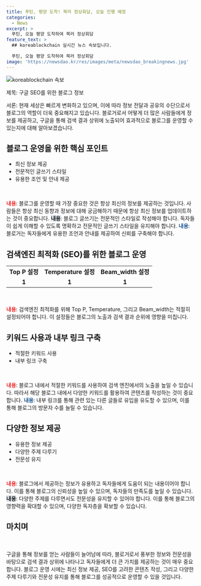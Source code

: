 ```yaml
---
title: 푸틴, 평양 도착! 북러 정상회담, 오늘 진행 예정
categories:
  - News
excerpt: >
  푸틴, 오늘 평양 도착하여 북러 정상회담
feature_text: >
  ## koreablockchain 실시간 뉴스 속보입니다.

  푸틴, 오늘 평양 도착하여 북러 정상회담
image: 'https://newsdao.kr/res/images/meta/newsdao_breakingnews.jpg'
---
```


<p><img src="https://newsdao.kr/res/images/meta/newsdao_breakingnews.jpg" alt="koreablockchain 속보" /></p>

<p>제목: 구글 SEO를 위한 블로그 정보</p>

<p>서론:
현재 세상은 빠르게 변화하고 있으며, 이에 따라 정보 전달과 공유의 수단으로서 블로그의 역할이 더욱 중요해지고 있습니다. 블로거로서 어떻게 더 많은 사람들에게 정보를 제공하고, 구글을 통해 검색 결과 상위에 노출되어 효과적으로 블로그를 운영할 수 있는지에 대해 알아보겠습니다.</p>

<h2 data-ke-size="size26">블로그 운영을 위한 핵심 포인트</h2>

<ul>
 <li>최신 정보 제공</li>
 <li>전문적인 글쓰기 스타일</li>
 <li>유용한 조언 및 안내 제공</li>
</ul>

<p data-ke-size="size16">&nbsp;</p>

<p><b><span style="color: #ee2323;">내용</span></b>: 블로그를 운영할 때 가장 중요한 것은 항상 최신의 정보를 제공하는 것입니다. 사람들은 항상 최신 동향과 정보에 대해 궁금해하기 때문에 항상 최신 정보를 업데이트하는 것이 중요합니다.
<b><span style="background-color: #21538527;">내용</span></b>: 블로그 글쓰기는 전문적인 스타일로 작성해야 합니다. 독자들이 쉽게 이해할 수 있도록 명확하고 전문적인 글쓰기 스타일을 유지해야 합니다.
<b><span style="color: #1a5490;">내용</span></b>: 블로거는 독자들에게 유용한 조언과 안내를 제공하여 신뢰를 구축해야 합니다.</p>

<h2 data-ke-size="size26">검색엔진 최적화 (SEO)를 위한 블로그 운영</h2>

<table>
 <tr>
  <td style="text-align: center; height: 17px;"><b>Top P 설정</b></td>
  <td style="text-align: center; height: 17px;"><b>Temperature 설정</b></td>
  <td style="text-align: center; height: 17px;"><b>Beam_width 설정</b></td>
 </tr>
 <tr>
  <td style="text-align: center; height: 17px;"><b>1</b></td>
  <td style="text-align: center; height: 17px;"><b>1</b></td>
  <td style="text-align: center; height: 17px;"><b>1</b></td>
 </tr>
</table>

<p data-ke-size="size16">&nbsp;</p>

<p><b><span style="color: #ee2323;">내용</span></b>: 검색엔진 최적화를 위해 Top P, Temperature, 그리고 Beam_width는 적절히 설정되어야 합니다. 이 설정들은 블로그의 노출과 검색 결과 순위에 영향을 미칩니다.</p>

<h2 data-ke-size="size26">키워드 사용과 내부 링크 구축</h2>

<ul>
 <li>적절한 키워드 사용</li>
 <li>내부 링크 구축</li>
</ul>

<p data-ke-size="size16">&nbsp;</p>

<p><b><span style="color: #ee2323;">내용</span></b>: 블로그 내에서 적절한 키워드를 사용하여 검색 엔진에서의 노출을 높일 수 있습니다. 따라서 해당 블로그 내에서 다양한 키워드를 활용하여 콘텐츠를 작성하는 것이 중요합니다.
<b><span style="color: #1a5490;">내용</span></b>: 내부 링크를 통해 관련 있는 다른 글들로 유입을 유도할 수 있으며, 이를 통해 블로그의 방문자 수를 늘릴 수 있습니다.</p>

<h2 data-ke-size="size26">다양한 정보 제공</h2>

<ul>
 <li>유용한 정보 제공</li>
 <li>다양한 주제 다루기</li>
 <li>전문성 유지</li>
</ul>

<p data-ke-size="size16">&nbsp;</p>

<p><b><span style="color: #ee2323;">내용</span></b>: 블로그에서 제공하는 정보가 유용하고 독자들에게 도움이 되는 내용이어야 합니다. 이를 통해 블로그의 신뢰성을 높일 수 있으며, 독자들의 만족도를 높일 수 있습니다.
<b><span style="background-color: #21538527;">내용</span></b>: 다양한 주제를 다루면서도 전문성을 유지할 수 있어야 합니다. 이를 통해 블로그의 영향력을 확대할 수 있으며, 다양한 독자층을 확보할 수 있습니다.</p>

<h2 data-ke-size="size26">마치며</h2>

<p data-ke-size="size16">&nbsp;</p>

<p>구글을 통해 정보를 얻는 사람들이 늘어남에 따라, 블로거로서 풍부한 정보와 전문성을 바탕으로 검색 결과 상위에 나타나고 독자들에게 더 큰 가치를 제공하는 것이 매우 중요합니다. 블로그 운영 시에는 최신 정보 제공, SEO를 고려한 콘텐츠 작성, 그리고 다양한 주제 다루기와 전문성 유지를 통해 블로그를 성공적으로 운영할 수 있을 것입니다.</p>

<p data-ke-size="size16">&nbsp;</p>

